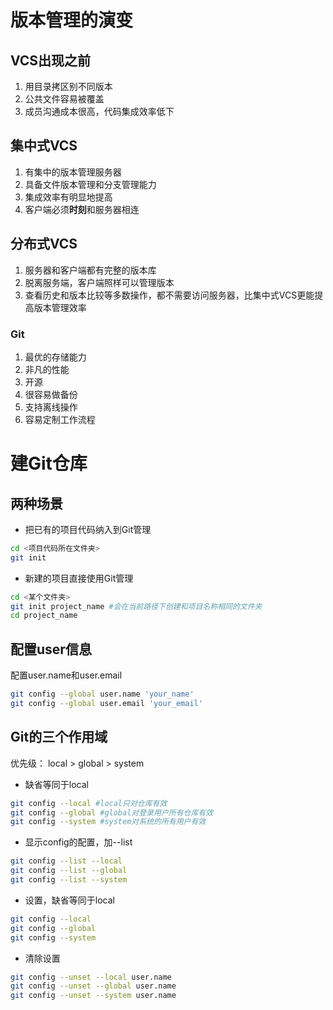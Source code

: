 # 版本管理的演变

## VCS出现之前

1. 用目录拷区别不同版本
2. 公共文件容易被覆盖
3. 成员沟通成本很高，代码集成效率低下

## 集中式VCS

1. 有集中的版本管理服务器
2. 具备文件版本管理和分支管理能力
3. 集成效率有明显地提高
4. 客户端必须**时刻**和服务器相连

## 分布式VCS

1. 服务器和客户端都有完整的版本库
2. 脱离服务端，客户端照样可以管理版本
3. 查看历史和版本比较等多数操作，都不需要访问服务器，比集中式VCS更能提高版本管理效率

### Git

1. 最优的存储能力
2. 非凡的性能
3. 开源
4. 很容易做备份
5. 支持离线操作
6. 容易定制工作流程

# 建Git仓库

## 两种场景

- 把已有的项目代码纳入到Git管理

``` bash
cd <项目代码所在文件夹>
git init
```

- 新建的项目直接使用Git管理

``` bash
cd <某个文件夹>
git init project_name #会在当前路径下创建和项目名称相同的文件夹
cd project_name
```

## 配置user信息

配置user.name和user.email

``` bash
git config --global user.name 'your_name'
git config --global user.email 'your_email'
```

## Git的三个作用域

优先级： local > global > system

- 缺省等同于local

``` bash
git config --local #local只对仓库有效
git config --global #global对登录用户所有仓库有效
git config --system #system对系统的所有用户有效
```

- 显示config的配置，加--list

``` bash
git config --list --local
git config --list --global
git config --list --system
```

- 设置，缺省等同于local

``` bash
git config --local
git config --global
git config --system
```

- 清除设置

``` bash
git config --unset --local user.name
git config --unset --global user.name
git config --unset --system user.name
```
